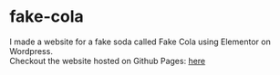 # fake-cola
I made a website for a fake soda called Fake Cola using Elementor on Wordpress.  
Checkout the website hosted on Github Pages: [here](https://matheusbucater.github.io/fake-cola/)
